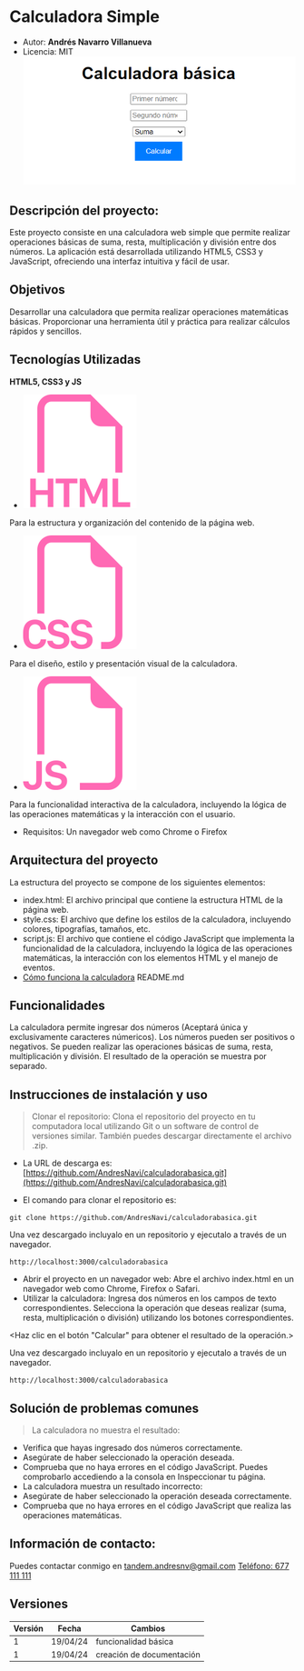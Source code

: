 ######
# Calculadora Simple
- Autor: **Andrés Navarro Villanueva**
- Licencia: MIT
![captacion de la aplicacion](captura.png)
## Descripción del proyecto:
Este proyecto consiste en una calculadora web simple que permite realizar operaciones básicas de suma, resta, multiplicación y división entre dos números. La aplicación está desarrollada utilizando HTML5, CSS3 y JavaScript, ofreciendo una interfaz intuitiva y fácil de usar.
## Objetivos
Desarrollar una calculadora que permita realizar operaciones matemáticas básicas.
Proporcionar una herramienta útil y práctica para realizar cálculos rápidos y sencillos.
## Tecnologías Utilizadas
**HTML5, CSS3 y JS**
 - ![icono-html](./html.svg)

 Para la estructura y organización del contenido de la página web.
 - ![icono-html](./css.svg)
 
 Para el diseño, estilo y presentación visual de la calculadora.
 - ![icono-html](./js.svg)
 
 Para la funcionalidad interactiva de la calculadora, incluyendo la lógica de las operaciones matemáticas y la interacción con el usuario.

 - Requisitos:
Un navegador web como Chrome o Firefox
## Arquitectura del proyecto
La estructura del proyecto se compone de los siguientes elementos:

- index.html: El archivo principal que contiene la estructura HTML de la página web.
- style.css: El archivo que define los estilos de la calculadora, incluyendo colores, tipografías, tamaños, etc.
- script.js: El archivo que contiene el código JavaScript que implementa la funcionalidad de la calculadora, incluyendo la lógica de las operaciones matemáticas, la interacción con los elementos HTML y el manejo de eventos.
- [Cómo funciona la calculadora](README.md) README.md
## Funcionalidades
La calculadora permite ingresar dos números (Aceptará única y exclusivamente caracteres númericos).
Los números pueden ser positivos o negativos.
Se pueden realizar las operaciones básicas de suma, resta, multiplicación y división.
El resultado de la operación se muestra por separado.
## Instrucciones de instalación y uso
> Clonar el repositorio:
Clona el repositorio del proyecto en tu computadora local utilizando Git o un software de control de versiones similar. También puedes descargar directamente el archivo .zip.


 - La URL de descarga es:
[https://github.com/AndresNavi/calculadorabasica.git](https://github.com/AndresNavi/calculadorabasica.git)

 - El comando para clonar el repositorio es:
```shell
git clone https://github.com/AndresNavi/calculadorabasica.git
```
Una vez descargado incluyalo en un repositorio y ejecutalo a través de un navegador.
```
http://localhost:3000/calculadorabasica
```
- Abrir el proyecto en un navegador web:
Abre el archivo index.html en un navegador web como Chrome, Firefox o Safari.
- Utilizar la calculadora:
Ingresa dos números en los campos de texto correspondientes.
Selecciona la operación que deseas realizar (suma, resta, multiplicación o división) utilizando los botones correspondientes.

<Haz clic en el botón "Calcular" para obtener el resultado de la operación.>

Una vez descargado incluyalo en un repositorio y ejecutalo a través de un navegador.
```
http://localhost:3000/calculadorabasica
```
## Solución de problemas comunes
> La calculadora no muestra el resultado:

- Verifica que hayas ingresado dos números correctamente.
- Asegúrate de haber seleccionado la operación deseada.
- Comprueba que no haya errores en el código JavaScript. Puedes comprobarlo accediendo a la consola en Inspeccionar tu página.
- La calculadora muestra un resultado incorrecto:
- Asegúrate de haber seleccionado la operación deseada correctamente.
- Comprueba que no haya errores en el código JavaScript que realiza las operaciones matemáticas.


## Información de contacto:
Puedes contactar conmigo en
[tandem.andresnv@gmail.com](mailto:tandem.andresnv@gmail.com)
[Teléfono: 677 111 111](tel:+34677111111)

## Versiones
|Versión|Fecha|Cambios|
|--|--|--|
|1|19/04/24|funcionalidad básica|
|1|19/04/24|creación de documentación|
